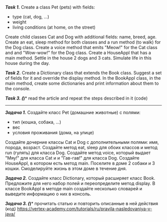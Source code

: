 ***Task 1.***
Create a class Pet (pets) with fields:
- type (cat, dog, ...)
- weight
- living conditions (at home, on the street)

Create child classes Cat and Dog with additional fields: name, breed, age.
Create an eat, sleep method for both classes and a run method (to walk)
for the Dog class.
Create a voice method that emits "Meow!" for the Cat class and
and "Wow-wow!" for the Dog class.
Create a HouseAppl that has a main method.
Settle in the house 2 dogs and 3 cats.
Simulate life in this house during the day.

***Task 2.***
Create a Dictionary class that extends the Book class.
Suggest a set of fields for it and override the display method.
In the BookAppl class, in the main method, create some dictionaries and print information about them to the console.

***Task 3. (*)***
read the article and repeat the steps described in it (code)

_______________________

***Задача 1.***
Создайте класс Pet (домашние животные) с полями:
- тип (кошка, собака, ...)
- вес
- условия проживания (дома, на улице)

Создайте дочерние классы Cat и Dog c дополнительными полями: имя, порода, возраст.
Создайте метод eat, sleep для обоих классов и метод run (гулять)
для класса Dog.
Создайте метод voice, который выдает "Мяу!" для класса Cat и
и "Гав-гав!" для класса Dog.
Создайте HouseAppl, в котором есть метод main.
Поселите в доме 2 собаки и 3 кошки.
Смоделируйте жизнь в этом доме в течение дня.

***Задача 2.***
Создайте класс Dictionary, который расширяет класс Book.
Предложите для него набор полей и переопределите метод display.
В классе BookAppl в методе main создайте несколько словарей и выведите информацию о них в консоль.

***Задача 3. (*)***
прочитать статью и повторить описанные в ней действия (код)
https://vertex-academy.com/tutorials/ru/pravila-nasledovaniya-v-java/









